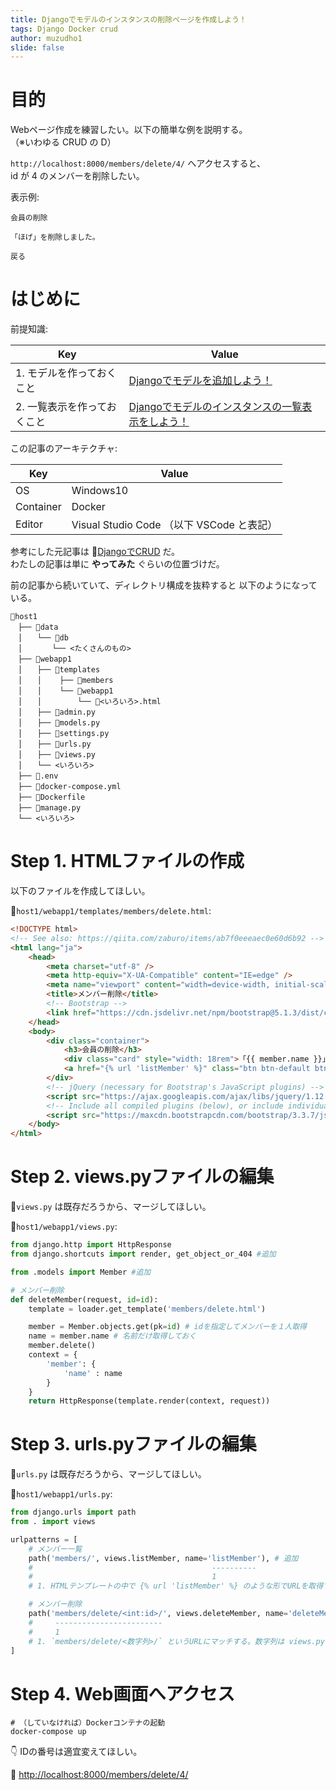```yaml
---
title: Djangoでモデルのインスタンスの削除ページを作成しよう！
tags: Django Docker crud
author: muzudho1
slide: false
---
```

# 目的

Webページ作成を練習したい。以下の簡単な例を説明する。  
（※いわゆる CRUD の D）  

`http://localhost:8000/members/delete/4/` へアクセスすると、  
id が 4 のメンバーを削除したい。  

表示例:  

```plaintext
会員の削除

「ほげ」を削除しました。

戻る
```

# はじめに

前提知識:  

| Key                         | Value                                                                                                     |
| --------------------------- | --------------------------------------------------------------------------------------------------------- |
| 1. モデルを作っておくこと   | [Djangoでモデルを追加しよう！](https://qiita.com/muzudho1/items/2463cc006da69f5ed7b2)                     |
| 2. 一覧表示を作っておくこと | [Djangoでモデルのインスタンスの一覧表示をしよう！](https://qiita.com/muzudho1/items/77668130b6d941596327) |

この記事のアーキテクチャ:  

| Key       | Value                                     |
| --------- | ----------------------------------------- |
| OS        | Windows10                                 |
| Container | Docker                                    |
| Editor    | Visual Studio Code （以下 VSCode と表記） |

参考にした元記事は 📖[DjangoでCRUD](https://qiita.com/zaburo/items/ab7f0eeeaec0e60d6b92) だ。  
わたしの記事は単に **やってみた** ぐらいの位置づけだ。  

前の記事から続いていて、ディレクトリ構成を抜粋すると 以下のようになっている。  

```plaintext
📂host1
　├── 📂data
　│　　└── 📂db
　│　　　　└── <たくさんのもの>
　├── 📂webapp1
　│　　├── 📂templates
　│　　│    ├── 📂members
　│　　│    └── 📂webapp1
　│　　│        └── 📄<いろいろ>.html
　│　　├── 📄admin.py
　│　　├── 📄models.py
　│　　├── 📄settings.py
　│　　├── 📄urls.py
　│　　├── 📄views.py
　│　　└── <いろいろ>
　├── 📄.env
　├── 🐳docker-compose.yml
　├── 🐳Dockerfile
　├── 📄manage.py
　└── <いろいろ>
```

# Step 1. HTMLファイルの作成

以下のファイルを作成してほしい。  

📄`host1/webapp1/templates/members/delete.html`:  

```html
<!DOCTYPE html>
<!-- See also: https://qiita.com/zaburo/items/ab7f0eeeaec0e60d6b92 -->
<html lang="ja">
    <head>
        <meta charset="utf-8" />
        <meta http-equiv="X-UA-Compatible" content="IE=edge" />
        <meta name="viewport" content="width=device-width, initial-scale=1" />
        <title>メンバー削除</title>
        <!-- Bootstrap -->
        <link href="https://cdn.jsdelivr.net/npm/bootstrap@5.1.3/dist/css/bootstrap.min.css" rel="stylesheet" integrity="sha384-1BmE4kWBq78iYhFldvKuhfTAU6auU8tT94WrHftjDbrCEXSU1oBoqyl2QvZ6jIW3" crossorigin="anonymous" />
    </head>
    <body>
        <div class="container">
            <h3>会員の削除</h3>
            <div class="card" style="width: 18rem">「{{ member.name }}」を削除しました。</div>
            <a href="{% url 'listMember' %}" class="btn btn-default btn-sm">戻る</a>
        </div>
        <!-- jQuery (necessary for Bootstrap's JavaScript plugins) -->
        <script src="https://ajax.googleapis.com/ajax/libs/jquery/1.12.4/jquery.min.js"></script>
        <!-- Include all compiled plugins (below), or include individual files as needed -->
        <script src="https://maxcdn.bootstrapcdn.com/bootstrap/3.3.7/js/bootstrap.min.js"></script>
    </body>
</html>
```

# Step 2. views.pyファイルの編集

📄`views.py` は既存だろうから、マージしてほしい。  

📄`host1/webapp1/views.py`:  

```py
from django.http import HttpResponse
from django.shortcuts import render, get_object_or_404 #追加

from .models import Member #追加

# メンバー削除
def deleteMember(request, id=id):
    template = loader.get_template('members/delete.html')

    member = Member.objects.get(pk=id) # idを指定してメンバーを１人取得
    name = member.name # 名前だけ取得しておく
    member.delete()
    context = {
        'member': {
            'name' : name
        }
    }
    return HttpResponse(template.render(context, request))
```

# Step 3. urls.pyファイルの編集

📄`urls.py` は既存だろうから、マージしてほしい。  

📄`host1/webapp1/urls.py`:  

```py
from django.urls import path
from . import views

urlpatterns = [
    # メンバー一覧
    path('members/', views.listMember, name='listMember'), # 追加
    #                                        ----------
    #                                        1
    # 1. HTMLテンプレートの中で {% url 'listMember' %} のような形でURLを取得するのに使える

    # メンバー削除
    path('members/delete/<int:id>/', views.deleteMember, name='deleteMember'), # 追加
    #     ------------------------
    #     1
    # 1. `members/delete/<数字列>/` というURLにマッチする。数字列は views.py の中で id という名前で取得できる
]
```

# Step 4. Web画面へアクセス

```shell
# （していなければ）Dockerコンテナの起動
docker-compose up
```

👇 IDの番号は適宜変えてほしい。  

📖 [http://localhost:8000/members/delete/4/](http://localhost:8000/members/delete/4/)  

